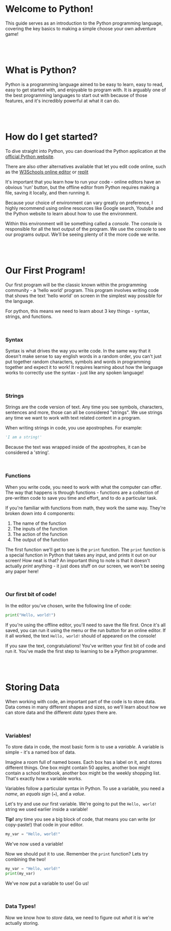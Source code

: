 # Welcome to Python!

This guide serves as an introduction to the Python programming language, covering the key basics to making a simple
choose your own adventure game!

<br><br>

# What is Python?

Python is a programming language aimed to be easy to learn, easy to read, easy to get started with, and enjoyable to
program with. It is arguably one of the best programming languages to start out with because of those features, and it's
incredibly powerful at what it can do.

<br><br>

# How do I get started?

To dive straight into Python, you can download the Python application at
the [official Python website](https://www.python.org/downloads/).

There are also other alternatives available that let you edit code online, such as
the [W3Schools online editor](https://www.w3schools.com/python/trypython.asp?filename=demo_default)
or [replit](https://replit.com/)

It's important that you learn how to run your code - online editors have an obvious 'run' button, but the offline editor
from Python requires making a file, saving it locally, and then running it.

Because your choice of environment can vary greatly on preference, I highly recommend using online resources like Google
search, Youtube and the Python website to learn about how to use the environment.

Within this environment will be something called a *console*. The console is responsible for all the text output of the
program. We use the console to see our programs output. We'll be seeing plenty of it the more code we write.

<br><br>

# Our First Program!

Our first program will be the classic known within the programming community - a 'hello world' program. This program
involves writing code that shows the text 'hello world' on screen in the simplest way possible for the language.

For python, this means we need to learn about 3 key things - syntax, strings, and functions.

<br>

### Syntax

Syntax is what drives the way you write code. In the same way that it doesn't make sense to say english words in a
random order, you can't just put together random characters, symbols and words in programming together and expect it to
work! It requires learning about how the language works to correctly use the syntax - just like any spoken language!

<br>

### Strings

Strings are the code version of text. Any time you see symbols, characters, sentences and more, those can all be
considered "strings". We use strings any time we want to work with text related content in a program.

When writing strings in code, you use apostrophes. For example:

```python
'I am a string!'
```

Because the text was wrapped inside of the apostrophes, it can be considered a 'string'.

<br>

### Functions

When you write code, you need to work with what the computer can offer. The way that happens is through functions -
functions are a collection of pre-written code to save you time and effort, and to do a particular task.

If you're familiar with functions from math, they work the same way. They're broken down into 4 components:

1. The name of the function
2. The inputs of the function
3. The action of the function
4. The output of the function

The first function we'll get to see is the `print` function. The `print` function is a special function in Python that
takes any input, and prints it out on our screen! How neat is that? An important thing to note is that it doesn't
actually *print* anything - it just does stuff on our screen, we won't be seeing any paper here!

<br>

### Our first bit of code!

In the editor you've chosen, write the following line of code:

```python
print("Hello, world!")
```

If you're using the offline editor, you'll need to save the file first. Once it's all saved, you can run it using the
menu or the run button for an online editor. If it all worked, the text `Hello, world!` should of appeared on the
console!

If you saw the text, congratulations! You've written your first bit of code and run it. You've made the first step to
learning to be a Python programmer.

<br><br>

# Storing Data

When working with code, an important part of the code is to store data. Data comes in many different shapes and sizes,
so we'll learn about how we can store data and the different *data types* there are.

<br>

### Variables!

To store data in code, the most basic form is to use a *variable*. A variable is simple - it's a named box of data.

Imagine a room full of named boxes. Each box has a label on it, and stores different things. One box might contain 50
apples, another box might contain a school textbook, another box might be the weekly shopping list. That's exactly how a
variable works.

Variables follow a particular syntax in Python. To use a variable, you need a *name*, an *equals sign* (`=`), and a
*value*.

Let's try and use our first variable. We're going to put the `Hello, world!` string we used earlier inside a variable!

**Tip!**
any time you see a big block of code, that means you can write (or copy-paste!) that code in your editor.

```python
my_var = "Hello, world!"
```

We've now used a variable!

Now we should put it to use. Remember the `print` function? Lets try combining the two!

```python
my_var = "Hello, world!"
print(my_var)
```

We've now put a variable to use! Go us!

<br>

### Data Types!

Now we know how to *store* data, we need to figure out *what* it is we're actually storing.
